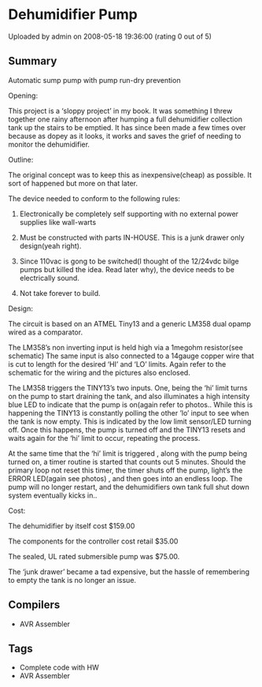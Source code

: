 # Dehumidifier Pump

Uploaded by admin on 2008-05-18 19:36:00 (rating 0 out of 5)

## Summary

Automatic sump pump with pump run-dry prevention


Opening:  

This project is a ‘sloppy project’ in my book. It was something I threw together one rainy afternoon after humping a full dehumidifier collection tank up the stairs to be emptied. It has since been made a few times over because as dopey as it looks, it works and saves the grief of needing to monitor the dehumidifier.


Outline:  

The original concept was to keep this as inexpensive(cheap) as possible. It sort of happened but more on that later. 


The device needed to conform to the following rules:


1) Electronically be completely self supporting with no external power supplies like wall-warts  

2) Must be constructed with parts IN-HOUSE. This is a junk drawer only design(yeah right).  

3) Since 110vac is gong to be switched(I thought of the 12/24vdc bilge pumps but killed the idea. Read later why), the device needs to be electrically sound.  

4) Not take forever to build.


Design:


The circuit is based on an ATMEL Tiny13 and a generic LM358 dual opamp wired as a comparator. 


The LM358’s non inverting input is held high via a 1megohm resistor(see schematic) The same input is also connected to a 14gauge copper wire that is cut to length for the desired ‘HI’ and ‘LO’ limits. Again refer to the schematic for the wiring and the pictures also enclosed.


The LM358 triggers the TINY13’s two inputs. One, being the ‘hi’ limit turns on the pump to start draining the tank, and also illuminates a high intensity blue LED to indicate that the pump is on(again refer to photos.. While this is happening the TINY13 is constantly polling the other ’lo’ input to see when the tank is now empty. This is indicated by the low limit sensor/LED turning off. Once this happens, the pump is turned off and the TINY13 resets and waits again for the ‘hi’ limit to occur, repeating the process.


At the same time that the ‘hi’ limit is triggered , along with the pump being turned on, a timer routine is started that counts out 5 minutes. Should the primary loop not reset this timer, the timer shuts off the pump, light’s the ERROR LED(again see photos) , and then goes into an endless loop. The pump will no longer restart, and the dehumidifiers own tank full shut down system eventually kicks in..


Cost:  

The dehumidifier by itself cost $159.00


The components for the controller cost retail $35.00


The sealed, UL rated submersible pump was $75.00.


The ‘junk drawer’ became a tad expensive, but the hassle of remembering to empty the tank is no longer an issue.

## Compilers

- AVR Assembler

## Tags

- Complete code with HW
- AVR Assembler
